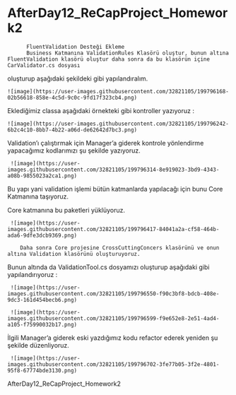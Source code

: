 # AfterDay12_ReCapProject_Homework2

          FluentValidation Desteği Ekleme 
          Business Katmanına ValidationRules Klasörü oluştur, bunun altına FluentValidation klasörü oluştur daha sonra da bu klasörün içine CarValidator.cs dosyası 
oluşturup aşağıdaki şekildeki gibi yapılandıralım.


    ![image](https://user-images.githubusercontent.com/32821105/199796168-02b56618-858e-4c5d-9c0c-9fd17f323cb4.png)

Eklediğimiz classa aşağıdaki örnekteki gibi kontroller yazıyoruz :

    ![image](https://user-images.githubusercontent.com/32821105/199796242-6b2c4c10-8bb7-4b22-a06d-de62642d7bc3.png)

Validation’ı çalıştırmak için Manager’a giderek kontrole yönlendirme yapacağımız kodlarımızı şu şekilde yazıyoruz.

     ![image](https://user-images.githubusercontent.com/32821105/199796314-8e919023-3bd9-4343-a08b-9855023a2ca1.png)

Bu yapı yani validation işlemi bütün katmanlarda yapılacağı için bunu Core Katmanına taşıyoruz.

Core katmanına bu paketleri yüklüyoruz.

     ![image](https://user-images.githubusercontent.com/32821105/199796417-84041a2a-cf58-464b-ada6-9dfe3dcb9369.png)

        Daha sonra Core projesine CrossCuttingConcers klasörünü ve onun altına Validation klasörünü oluşturuyoruz. 
Bunun altında da ValidationTool.cs dosyamızı oluşturup aşağıdaki gibi yapılandırıyoruz :

     ![image](https://user-images.githubusercontent.com/32821105/199796550-f90c3bf8-bdcb-408e-9dc3-161d454becb6.png)

     ![image](https://user-images.githubusercontent.com/32821105/199796599-f9e652e8-2e51-4ad4-a105-f75990032b17.png)

İlgili Manager’a giderek eski yazdığımız kodu refactor ederek yeniden şu şekilde düzenliyoruz.

     ![image](https://user-images.githubusercontent.com/32821105/199796702-3fe77b05-3f2e-4801-95f8-67774bde3130.png)




AfterDay12_ReCapProject_Homework2
